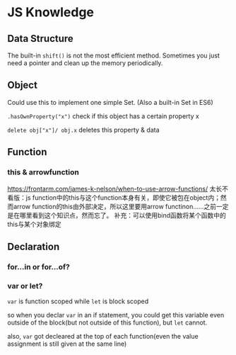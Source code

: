 # JS Knowledge

## Data Structure

The built-in `shift()` is not the most efficient method. Sometimes you just need a pointer and clean up the memory periodically.

## Object

Could use this to implement one simple Set. (Also a built-in Set in ES6)

`.hasOwnProperty("x")` check if this object has a certain property x

`delete obj["x"]/ obj.x` deletes this property & data

## Function

### this & arrowfunction

https://frontarm.com/james-k-nelson/when-to-use-arrow-functions/
太长不看版：js function中的this与这个function本身有关，即使它被包在object内；然而arrow function的this由外部决定，所以这里要用arrow functinon……之前一定是在哪里看到这个知识点，然而忘了。
补充：可以使用bind函数将某个函数中的this与某个对象绑定

<script src="https://gist.github.com/sheronw/2ce2ecb7d06c85e0cc96c512fcff17c0.js"></script>

## Declaration

### for...in or for...of?

<script src="https://gist.github.com/sheronw/62f6e9c8fb3bf43d092a949629ddeb3f.js"></script>

### var or let?

`var` is function scoped while `let` is block scoped

so when you declar `var` in an if statement, you could get this variable even outside of the block(but not outside of this function), but `let` cannot.

also, `var` got decleared at the top of each function(even the value assignment is still given at the same line)

<script src="https://gist.github.com/sheronw/b88c63dc45139626f2f4277cf62b2bba.js"></script>

